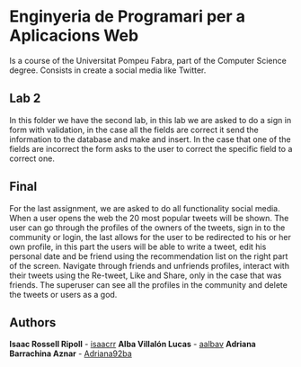# Enginyeria de Programari per a Aplicacions Web

Is a course of the Universitat Pompeu Fabra, part of the Computer Science degree. Consists in create a social media like Twitter.

## Lab 2

In this folder we have the second lab, in this lab we are asked to do a sign in form with validation, in the case all the fields are correct it send the information to the database and make and insert. In the case that one of the fields are incorrect the form asks to the user to correct the specific field to a correct one.

## Final

For the last assignment, we are asked to do all functionality social media. When a user opens the web the 20 most popular tweets will be shown. The user can go through the profiles of the owners of the tweets, sign in to the community or login, the last allows for the user to be redirected to his or her own profile, in this part the users will be able to write a tweet, edit his personal date and be friend using the recommendation list on the right part of the screen. Navigate through friends and unfriends profiles, interact with their tweets using the Re-tweet, Like and Share, only in the case that was friends. The superuser can see all the profiles in the community and delete the tweets or users as a god.

## Authors

**Isaac Rossell Ripoll** - [isaacrr](https://github.com/isaacrr)
**Alba Villalón Lucas** - [aalbav](https://github.com/aalbav)
**Adriana Barrachina Aznar** - [Adriana92ba](https://github.com/Adriana92ba)
